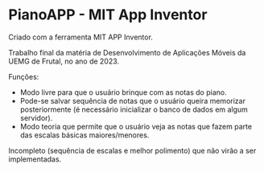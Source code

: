 # PianoAPP - MIT App Inventor
Criado com a ferramenta MIT APP Inventor.

Trabalho final da matéria de Desenvolvimento de Aplicações Móveis da UEMG de Frutal, no ano de 2023.

Funções:
* Modo livre para que o usuário brinque com as notas do piano.
* Pode-se salvar sequência de notas que o usuário queira memorizar posteriormente (é necessário inicializar o banco de dados em algum servidor).
* Modo teoria que permite que o usuário veja as notas que fazem parte das escalas básicas maiores/menores.

  
Incompleto (sequência de escalas e melhor polimento) que não virão a ser implementadas.
